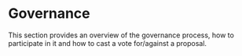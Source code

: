 # Governance

This section provides an overview of the governance process, how to participate in it and how to cast a vote for/against a proposal.&#x20;
